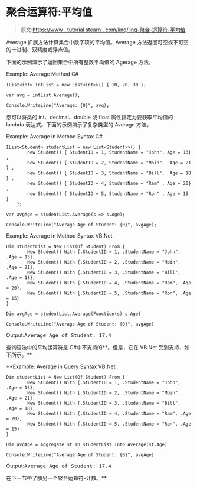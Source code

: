 # 聚合运算符:平均值

> 原文:[https://www . tutorial stearn . com/linq/linq-聚合-运算符-平均值](https://www.tutorialsteacher.com/linq/linq-aggregation-operator-average)

Average 扩展方法计算集合中数字项的平均值。Average 方法返回可空或不可空的十进制、双精度或浮点值。

下面的示例演示了返回集合中所有整数平均值的 Agerage 方法。

Example: Average Method C#

```
IList<int> intList = new List<int>>() { 10, 20, 30 };

var avg = intList.Average();

Console.WriteLine("Average: {0}", avg);
```

您可以将类的 int、decimal、double 或 float 属性指定为要获取平均值的 lambda 表达式。下面的示例演示了复杂类型的 Average 方法。

Example: Average in Method Syntax C#

```
IList<Student> studentList = new List<Student>>() { 
        new Student() { StudentID = 1, StudentName = "John", Age = 13} ,
        new Student() { StudentID = 2, StudentName = "Moin",  Age = 21 } ,
        new Student() { StudentID = 3, StudentName = "Bill",  Age = 18 } ,
        new Student() { StudentID = 4, StudentName = "Ram" , Age = 20} ,
        new Student() { StudentID = 5, StudentName = "Ron" , Age = 15 } 
    };

var avgAge = studentList.Average(s => s.Age);

Console.WriteLine("Average Age of Student: {0}", avgAge);
```

Example: Average in Method Syntax VB.Net

```
Dim studentList = New List(Of Student) From {
        New Student() With {.StudentID = 1, .StudentName = "John", .Age = 13},
        New Student() With {.StudentID = 2, .StudentName = "Moin", .Age = 21},
        New Student() With {.StudentID = 3, .StudentName = "Bill", .Age = 18},
        New Student() With {.StudentID = 4, .StudentName = "Ram", .Age = 20},
        New Student() With {.StudentID = 5, .StudentName = "Ron", .Age = 15}
}

Dim avgAge = studentList.Average(Function(s) s.Age)

Console.WriteLine("Average Age of Student: {0}", avgAge)
```

Output:<samp>Average Age of Student: 17.4</samp>

查询语法中的平均运算符是 C#中不支持的**。但是，它在 VB.Net 受到支持，如下所示。**

**Example: Average in Query Syntax VB.Net

```
Dim studentList = New List(Of Student) From {
        New Student() With {.StudentID = 1, .StudentName = "John", .Age = 13},
        New Student() With {.StudentID = 2, .StudentName = "Moin", .Age = 21},
        New Student() With {.StudentID = 3, .StudentName = "Bill", .Age = 18},
        New Student() With {.StudentID = 4, .StudentName = "Ram", .Age = 20},
        New Student() With {.StudentID = 5, .StudentName = "Ron", .Age = 15}
}

Dim avgAge = Aggregate st In studentList Into Average(st.Age)

Console.WriteLine("Average Age of Student: {0}", avgAge)
```

Output:<samp>Average Age of Student: 17.4</samp>

在下一节中了解另一个聚合运算符-计数。**